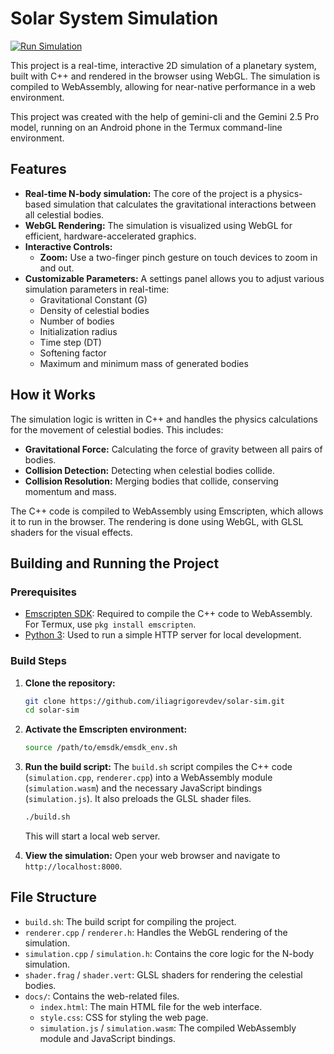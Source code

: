 # Solar System Simulation

[![Run Simulation](https://img.shields.io/badge/Run-Simulation-brightgreen)](https://iliagrigorevdev.github.io/solar-sim/)

This project is a real-time, interactive 2D simulation of a planetary system, built with C++ and rendered in the browser using WebGL. The simulation is compiled to WebAssembly, allowing for near-native performance in a web environment.

This project was created with the help of gemini-cli and the Gemini 2.5 Pro model, running on an Android phone in the Termux command-line environment.

## Features

- **Real-time N-body simulation:** The core of the project is a physics-based simulation that calculates the gravitational interactions between all celestial bodies.
- **WebGL Rendering:** The simulation is visualized using WebGL for efficient, hardware-accelerated graphics.
- **Interactive Controls:**
    - **Zoom:** Use a two-finger pinch gesture on touch devices to zoom in and out.
- **Customizable Parameters:** A settings panel allows you to adjust various simulation parameters in real-time:
    - Gravitational Constant (G)
    - Density of celestial bodies
    - Number of bodies
    - Initialization radius
    - Time step (DT)
    - Softening factor
    - Maximum and minimum mass of generated bodies

## How it Works

The simulation logic is written in C++ and handles the physics calculations for the movement of celestial bodies. This includes:
- **Gravitational Force:** Calculating the force of gravity between all pairs of bodies.
- **Collision Detection:** Detecting when celestial bodies collide.
- **Collision Resolution:** Merging bodies that collide, conserving momentum and mass.

The C++ code is compiled to WebAssembly using Emscripten, which allows it to run in the browser. The rendering is done using WebGL, with GLSL shaders for the visual effects.

## Building and Running the Project

### Prerequisites

- [Emscripten SDK](https://emscripten.org/docs/getting_started/downloads.html): Required to compile the C++ code to WebAssembly. For Termux, use `pkg install emscripten`.
- [Python 3](https://www.python.org/downloads/): Used to run a simple HTTP server for local development.

### Build Steps

1.  **Clone the repository:**
    ```bash
    git clone https://github.com/iliagrigorevdev/solar-sim.git
    cd solar-sim
    ```

2.  **Activate the Emscripten environment:**
    ```bash
    source /path/to/emsdk/emsdk_env.sh
    ```

3.  **Run the build script:**
    The `build.sh` script compiles the C++ code (`simulation.cpp`, `renderer.cpp`) into a WebAssembly module (`simulation.wasm`) and the necessary JavaScript bindings (`simulation.js`). It also preloads the GLSL shader files.

    ```bash
    ./build.sh
    ```

    This will start a local web server.

4.  **View the simulation:**
    Open your web browser and navigate to `http://localhost:8000`.

## File Structure

-   `build.sh`: The build script for compiling the project.
-   `renderer.cpp` / `renderer.h`: Handles the WebGL rendering of the simulation.
-   `simulation.cpp` / `simulation.h`: Contains the core logic for the N-body simulation.
-   `shader.frag` / `shader.vert`: GLSL shaders for rendering the celestial bodies.
-   `docs/`: Contains the web-related files.
    -   `index.html`: The main HTML file for the web interface.
    -   `style.css`: CSS for styling the web page.
    -   `simulation.js` / `simulation.wasm`: The compiled WebAssembly module and JavaScript bindings.